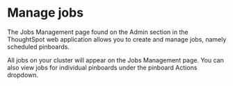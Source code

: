 # Manage jobs

The Jobs Management page found on the Admin section in the ThoughtSpot web application allows you to create and manage jobs, namely scheduled pinboards.

All jobs on your cluster will appear on the Jobs Management page. You can also view jobs for individual pinboards under the pinboard Actions dropdown.

